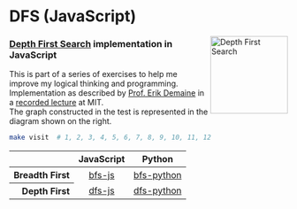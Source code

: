 # DFS (JavaScript) #

<img src="http://upload.wikimedia.org/wikipedia/commons/1/1f/Depth-first-tree.svg" alt="Depth First Search" align="right" height="140" />

### [Depth First Search][dfs] implementation in JavaScript ###

This is part of a series of exercises to help me improve my logical thinking and programming.<br/>
Implementation as described by [Prof. Erik Demaine][demaine] in a [recorded lecture][dfs-video] at MIT.<br/>
The graph constructed in the test is represented in the diagram shown on the right.

```bash
make visit  # 1, 2, 3, 4, 5, 6, 7, 8, 9, 10, 11, 12
```

<table>
    <thead>
        <tr>
            <th></th>
            <th>JavaScript</th>
            <th>Python</th>
        </tr>
    <thead>
    <tbody>
        <tr>
            <th align="right">Breadth First</th>
            <td align="center"><a href="https://github.com/adlawson/bfs-js">bfs-js</a></td>
            <td align="center"><a href="https://github.com/adlawson/bfs-python">bfs-python</a></td>
        </tr>
        <tr>
            <th align="right">Depth First</th>
            <td align="center"><a href="https://github.com/adlawson/dfs-js">dfs-js</a></td>
            <td align="center"><a href="https://github.com/adlawson/dfs-python">dfs-python</a></td>
        </tr>
    </tbody>
</table>

[dfs]: http://en.wikipedia.org/wiki/Depth-first_search
[demaine]: http://en.wikipedia.org/wiki/Erik_Demaine
[dfs-video]: http://www.youtube.com/watch?v=AfSk24UTFS8
